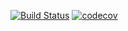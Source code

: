[![Build Status](https://travis-ci.org/axel831102/software-testing-final.svg?branch=master)](https://travis-ci.org/axel831102/software-testing-final)
[![codecov](https://codecov.io/gh/axel831102/software-testing-final/branch/master/graph/badge.svg)](https://codecov.io/gh/axel831102/software-testing-final)
